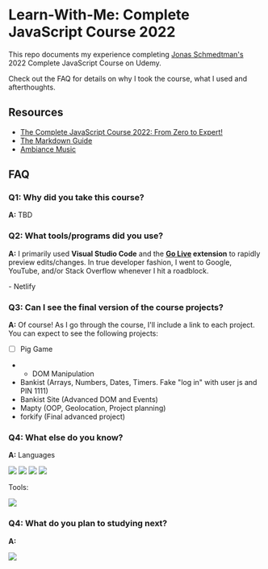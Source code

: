# Learn-With-Me: Complete JavaScript Course 2022

This repo documents my experience completing [Jonas Schmedtman's](https://github.com/jonasschmedtmann) 2022 Complete JavaScript Course on Udemy.

<p> 
Check out the FAQ for details on why I took the course, what I used and afterthoughts.
</p>

## Resources

- [The Complete JavaScript Course 2022: From Zero to Expert!](https://www.udemy.com/course/the-complete-javascript-course/#instructor-1)
- [The Markdown Guide](https://www.markdownguide.org/)
- [Ambiance Music](https://www.youtube.com/c/TheSherryFormula)

## FAQ

### Q1: Why did you take this course? 

**A:** TBD

### Q2: What tools/programs did you use?

**A:** I primarily used **Visual Studio Code** and the **[Go Live](https://marketplace.visualstudio.com/items?itemName=ritwickdey.LiveServer) extension** to rapidly preview edits/changes. In true developer fashion, I went to Google, YouTube, and/or Stack Overflow whenever I hit a roadblock.  
<p>
- Netlify
</p>

### Q3: Can I see the final version of the course projects?

**A:** Of course! As I go through the course, I'll include a link to each project. You can expect to see the following projects:
 <br>
- [ ] Pig Game 
- - DOM Manipulation
- Bankist (Arrays, Numbers, Dates, Timers. Fake "log in" with user js and PIN 1111)
- Bankist Site (Advanced DOM and Events)
- Mapty (OOP, Geolocation, Project planning)
- forkify (Final advanced project)


### Q4: What else do you know?

**A:** 
Languages
<p>
<img src="https://img.shields.io/badge/HTML5-E34F26?style=for-the-badge&logo=html5&logoColor=white">
<img src="https://img.shields.io/badge/CSS3-1572B6?style=for-the-badge&logo=css3&logoColor=white">
<img src="https://img.shields.io/badge/JavaScript-F7DF1E?style=for-the-badge&logo=javascript&logoColor=black">
<img src="https://img.shields.io/badge/Sass-CC6699?style=for-the-badge&logo=sass&logoColor=white">
</p>
Tools:
<p>
<img src="https://img.shields.io/badge/Git-F05032?style=for-the-badge&logo=git&logoColor=white">
</p>

### Q4: What do you plan to studying next?

**A:** 
<p>
<img src="https://img.shields.io/badge/React-20232A?style=for-the-badge&logo=react&logoColor=61DAFB">

</p> 